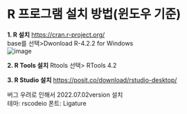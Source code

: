 # R 프로그램 설치 방법(윈도우 기준)

**1. R 설치**
https://cran.r-project.org/ <br>
base를 선택>Dwonload R-4.2.2 for Windows <br>
![image](https://user-images.githubusercontent.com/88616282/209427864-c126a0e9-ea7b-4a18-b1d7-e386a225b9fe.png)

**2. R Tools 설치**
Rtools 선택> RTools 4.2 <br>

**3. R Studio 설치**
https://posit.co/download/rstudio-desktop/

버그 우려로 인해서 2022.07.02version 설치<br>
테마:  rscodeio
폰트: Ligature 


